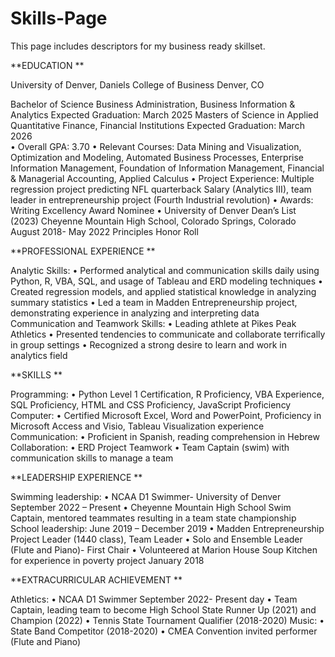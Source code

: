 # Skills-Page
This page includes descriptors for my business ready skillset.

**EDUCATION	** 

University of Denver, Daniels College of Business 	Denver, CO 


Bachelor of Science Business Administration, Business Information & Analytics    	Expected Graduation: March 2025
Masters of Science in Applied Quantitative Finance, Financial Institutions	Expected Graduation: March 2026  
•	Overall GPA: 3.70
•	Relevant Courses: Data Mining and Visualization, Optimization and Modeling, Automated Business Processes, Enterprise Information Management, Foundation of Information Management, Financial & Managerial Accounting, Applied Calculus
•	Project Experience:  Multiple regression project predicting NFL quarterback Salary (Analytics III), team leader in entrepreneurship project (Fourth Industrial revolution)
•	Awards: Writing Excellency Award Nominee
•	University of Denver Dean’s List (2023)
Cheyenne Mountain High School, Colorado Springs, Colorado                                  		                       August 2018- May 2022                                            Principles Honor Roll 					


**PROFESSIONAL EXPERIENCE	**  

Analytic Skills:
•	Performed analytical and communication skills daily using Python, R, VBA, SQL, and usage of Tableau and ERD modeling techniques
•	Created regression models, and applied statistical knowledge in analyzing summary statistics
•	Led a team in Madden Entrepreneurship project, demonstrating experience in analyzing and interpreting data
Communication and Teamwork Skills:
•	Leading athlete at Pikes Peak Athletics
•	Presented tendencies to communicate and collaborate terrifically in group settings
•	Recognized a strong desire to learn and work in analytics field

**SKILLS	** 

Programming: 
•	Python Level 1 Certification, R Proficiency, VBA Experience, SQL Proficiency, HTML and CSS Proficiency, JavaScript Proficiency
Computer:
•	Certified Microsoft Excel, Word and PowerPoint, Proficiency in Microsoft Access and Visio, Tableau Visualization experience
Communication: 
•	Proficient in Spanish, reading comprehension in Hebrew
Collaboration:
•	ERD Project Teamwork
•	Team Captain (swim) with communication skills to manage a team

**LEADERSHIP EXPERIENCE	 **

Swimming leadership:
•	NCAA D1 Swimmer- University of Denver		September 2022 – Present 
•	Cheyenne Mountain High School Swim Captain, mentored teammates resulting in a team state championship
School leadership:		June 2019 – December 2019 
•	Madden Entrepreneurship Project Leader (1440 class), Team Leader
•	Solo and Ensemble Leader (Flute and Piano)- First Chair 
•	Volunteered at Marion House Soup Kitchen for experience in poverty project 		 January 2018 


**EXTRACURRICULAR ACHIEVEMENT	**

Athletics:
•	NCAA D1 Swimmer                                                                                                                                       September 2022- Present day
•	Team Captain, leading team to become High School State Runner Up (2021) and Champion (2022) 
•	Tennis State Tournament Qualifier (2018-2020)
Music:
•	State Band Competitor (2018-2020)
•	CMEA Convention invited performer (Flute and Piano)
